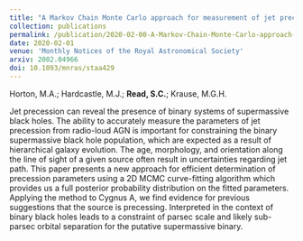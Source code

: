 ```yaml
---
title: "A Markov Chain Monte Carlo approach for measurement of jet precession in radio-loud active galactic nuclei"
collection: publications
permalink: /publication/2020-02-00-A-Markov-Chain-Monte-Carlo-approach-for-measurement-of-jet-precession-in-radio-loud-active-galactic-nuclei
date: 2020-02-01
venue: 'Monthly Notices of the Royal Astronomical Society'
arxiv: 2002.04966
doi: 10.1093/mnras/staa429
---
```

 Horton, M.A.; Hardcastle, M.J.; **Read, S.C.**; Krause, M.G.H.

 Jet precession can reveal the presence of binary systems of supermassive
black holes. The ability to accurately measure the parameters of jet
precession from radio-loud AGN is important for constraining the binary
supermassive black hole population, which are expected as a result of
hierarchical galaxy evolution. The age, morphology, and orientation
along the line of sight of a given source often result in uncertainties
regarding jet path. This paper presents a new approach for efficient
determination of precession parameters using a 2D MCMC curve-fitting
algorithm which provides us a full posterior probability distribution on
the fitted parameters. Applying the method to Cygnus A, we find evidence
for previous suggestions that the source is precessing. Interpreted in
the context of binary black holes leads to a constraint of parsec scale
and likely sub-parsec orbital separation for the putative supermassive
binary.

